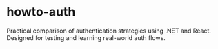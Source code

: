 # howto-auth
Practical comparison of authentication strategies using .NET and React. Designed for testing and learning real-world auth flows.
